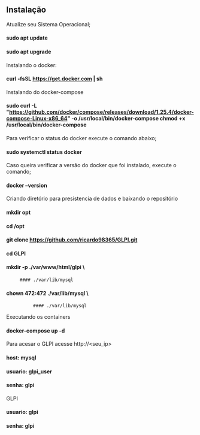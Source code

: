 ## Instalação
Atualize seu Sistema Operacional;

#### sudo apt update

#### sudo apt upgrade

Instalando o docker:

#### curl -fsSL https://get.docker.com | sh

Instalando do docker-compose

#### sudo curl -L "https://github.com/docker/compose/releases/download/1.25.4/docker-compose-Linux-x86_64" -o /usr/local/bin/docker-compose chmod +x /usr/local/bin/docker-compose

Para verificar o status do docker execute o comando abaixo;

#### sudo systemctl status docker

Caso queira verificar a versão do docker que foi instalado, execute o comando;

#### docker –version

Criando diretório para presistencia de dados e baixando o repositório

#### mkdir opt
#### cd /opt 

#### git clone https://github.com/ricardo98365/GLPI.git

#### cd GLPI 

#### mkdir -p ./var/www/html/glpi \
         #### ./var/lib/mysql

#### chown 472:472 ./var/lib/mysql \
              #### ./var/lib/mysql 
              
Executando os containers

#### docker-compose up -d

Para acesar o GLPI acesse http://<seu_ip>

#### host: mysql

#### usuario: glpi_user

#### senha: glpi

GLPI

#### usuario: glpi

#### senha: glpi
